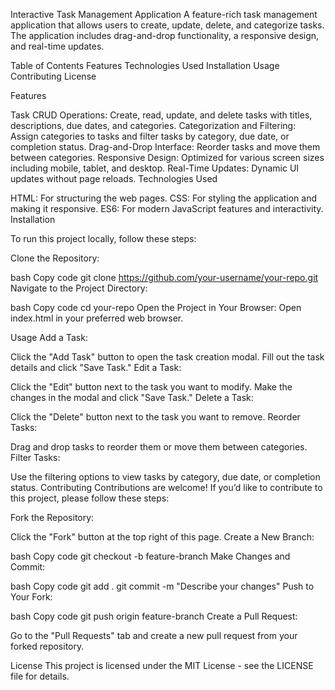 Interactive Task Management Application
A feature-rich task management application that allows users to create, update, delete, and categorize tasks. The application includes drag-and-drop functionality, a responsive design, and real-time updates.

Table of Contents
Features
Technologies Used
Installation
Usage
Contributing
License


Features

Task CRUD Operations: Create, read, update, and delete tasks with titles, descriptions, due dates, and categories.
Categorization and Filtering: Assign categories to tasks and filter tasks by category, due date, or completion status.
Drag-and-Drop Interface: Reorder tasks and move them between categories.
Responsive Design: Optimized for various screen sizes including mobile, tablet, and desktop.
Real-Time Updates: Dynamic UI updates without page reloads.
Technologies Used

HTML: For structuring the web pages.
CSS: For styling the application and making it responsive.
ES6: For modern JavaScript features and interactivity.
Installation

To run this project locally, follow these steps:

Clone the Repository:

bash
Copy code
git clone https://github.com/your-username/your-repo.git
Navigate to the Project Directory:

bash
Copy code
cd your-repo
Open the Project in Your Browser:
Open index.html in your preferred web browser.

Usage
Add a Task:

Click the "Add Task" button to open the task creation modal.
Fill out the task details and click "Save Task."
Edit a Task:

Click the "Edit" button next to the task you want to modify.
Make the changes in the modal and click "Save Task."
Delete a Task:

Click the "Delete" button next to the task you want to remove.
Reorder Tasks:

Drag and drop tasks to reorder them or move them between categories.
Filter Tasks:

Use the filtering options to view tasks by category, due date, or completion status.
Contributing
Contributions are welcome! If you’d like to contribute to this project, please follow these steps:

Fork the Repository:

Click the "Fork" button at the top right of this page.
Create a New Branch:

bash
Copy code
git checkout -b feature-branch
Make Changes and Commit:

bash
Copy code
git add .
git commit -m "Describe your changes"
Push to Your Fork:

bash
Copy code
git push origin feature-branch
Create a Pull Request:

Go to the "Pull Requests" tab and create a new pull request from your forked repository.

License
This project is licensed under the MIT License - see the LICENSE file for details.
